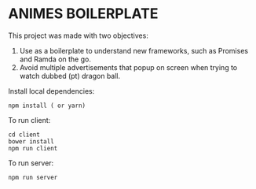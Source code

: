 # ANIMES BOILERPLATE

This project was made with two objectives:
  1. Use as a boilerplate to understand new frameworks, such as Promises and Ramda on the go. 
  2. Avoid multiple advertisements that popup on screen when trying to watch dubbed (pt) dragon ball.

Install local dependencies:

```shell
npm install ( or yarn)
```
 
To run client:

```shell
cd client
bower install
npm run client
```

To run server:

```server
npm run server
```
